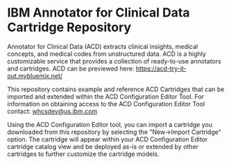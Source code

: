 # IBM Annotator for Clinical Data Cartridge Repository

Annotator for Clinical Data (ACD) extracts clinical insights, medical concepts, and medical codes from unstructured data. ACD is a highly customizable service that provides a collection of ready-to-use annotators and cartridges. ACD can be previewed here: https://acd-try-it-out.mybluemix.net/

This repository contains example and reference ACD Cartridges that can be imported and extended within the ACD Configuration Editor Tool. For information on obtaining access to the ACD Configuration Editor Tool contact: whcsdev@us.ibm.com

Using the ACD Configuration Editor tool, you can import a cartridge you downloaded from this repository by selecting the "New->Import Cartridge" option. The cartridge will appear within your ACD Configuration Editor cartridge catalog view and be deployed as-is or extended by other cartridges to further customize the cartridge models.

